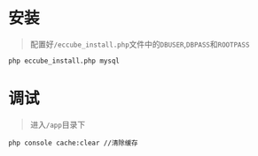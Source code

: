 # 安装

> 配置好`/eccube_install.php`文件中的`DBUSER`,`DBPASS`和`ROOTPASS`

```
php eccube_install.php mysql
```

# 调试

> 进入`/app`目录下

```
php console cache:clear //清除缓存
```